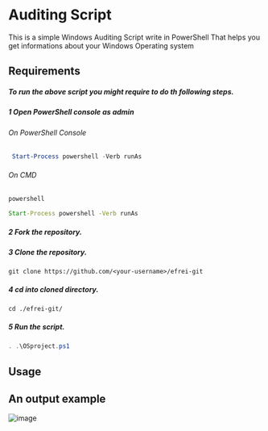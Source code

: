 # Auditing Script

This is a simple Windows Auditing Script write in PowerShell That helps you get informations about your Windows Operating system

## Requirements

 
 
##### To run the above script you might require to do th following steps.
##### 1 Open PowerShell console as admin
###### On PowerShell Console
```PowerShell 
 Start-Process powershell -Verb runAs
 ```
 
###### On CMD
```cmd 
powershell
 ```
```cmd 
Start-Process powershell -Verb runAs
 ```

##### 2 Fork the repository.

##### 3 Clone the repository.
```
git clone https://github.com/<your-username>/efrei-git
```
##### 4 cd into cloned directory.
```
cd ./efrei-git/
```

##### 5 Run the script.
 ```PowerShell
 . .\OSproject.ps1
 ```
 

## Usage
## An output example
![image](https://user-images.githubusercontent.com/47148699/155713335-cfaebf6a-8037-4891-8978-8d5f3fe161fe.png)


 
 
